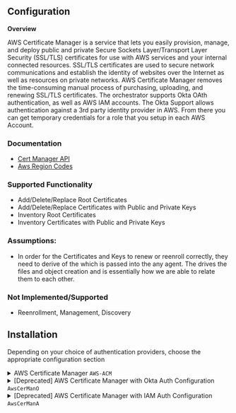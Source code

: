 ## **Configuration**

**Overview**

AWS Certificate Manager is a service that lets you easily provision, manage, and deploy public and private Secure Sockets Layer/Transport Layer Security (SSL/TLS) certificates for use with AWS services and your internal connected resources. SSL/TLS certificates are used to secure network communications and establish the identity of websites over the Internet as well as resources on private networks. AWS Certificate Manager removes the time-consuming manual process of purchasing, uploading, and renewing SSL/TLS certificates.  The orchestrator supports Okta OAth authentication, as well as AWS IAM accounts. The Okta Support allows authentication against a 3rd party identity provider in AWS.  From there you can get temporary credentials for a role that you setup in each AWS Account. 

### Documentation

- [Cert Manager API](https://docs.aws.amazon.com/acm/latest/userguide/sdk.html)
- [Aws Region Codes](https://docs.aws.amazon.com/AmazonRDS/latest/UserGuide/Concepts.RegionsAndAvailabilityZones.html)

### Supported Functionality
- Add/Delete/Replace Root Certificates
- Add/Delete/Replace Certificates with Public and Private Keys
- Inventory Root Certificates
- Inventory Certificates with Public and Private Keys

### Assumptions:
- In order for the Certificates and Keys to renew or reenroll correctly, they need to derive of the <alias> which is passed into the any agent.  The <alias> drives the files and object creation and is essentially how we are able to relate them to each other.

### Not Implemented/Supported
- Reenrollment, Management, Discovery

## **Installation**
Depending on your choice of authentication providers, choose the appropriate configuration section
<details>
<summary>AWS Certificate Manager <code>AWS-ACM</code></summary>

### AWS Setup
Options for authenticating:
1. Okta or other OAuth configuration (refer to `AwsCerManO` below)
2. IAM User Auth configuration (refer to `AwsCerManA` below)
3. EC2 Role Auth or other default method supported by the [AWS SDK](https://docs.aws.amazon.com/sdk-for-net/v3/developer-guide/creds-assign.html)

As one option for #3, to set up Role Auth for an EC2 instance, follow the steps below. Note, this applies specifically __when the orchestrator is running `ACM-AWS` inside of an EC2 instance__.
1. Assign or note the existing IAM Role assigned to the EC2 instance running
2. Make sure that role has access to ACM
3. When configuring the `AWS-ACM` store, do not select either IAM or OAuth methods in the store's settings. This will make it use the AWS SDK to lookup EC2 credentials.

<details>
<summary><code>AWS-ACM</code> Cert Store Type and Cert Store Setup</summary>

Cert Store Type Settings
===============
**Basic Settings:**

CONFIG ELEMENT | VALUE | DESCRIPTION
--|--|--
Name | AWS Certificate Manager | Display name for the store type (may be customized)
Short Name| AWS-ACM | Short display name for the store type
Custom Capability | N/A | Store type name orchestrator will register with. Check the box to allow entry of value
Supported Job Types | Inventory, Add, Remove | Job types the extension supports
Needs Server | Checked | Determines if a target server name is required when creating store
Blueprint Allowed | Checked | Determines if store type may be included in an Orchestrator blueprint
Uses PowerShell | Unchecked | Determines if underlying implementation is PowerShell
Requires Store Password	| Unchecked | Determines if a store password is required when configuring an individual store.
Supports Entry Password	| Unchecked | Determines if an individual entry within a store can have a password.


**Advanced Settings:**

CONFIG ELEMENT | VALUE | DESCRIPTION
--|--|--
Store Path Type	| Freeform | Determines what restrictions are applied to the store path field when configuring a new store.
Store Path Value | N/A | This is reserved for the AWS Account Id when setting up the store.
Supports Custom Alias | Optional | Determines if an individual entry within a store can have a custom Alias.
Private Keys | Optional | This determines if Keyfactor can send the private key associated with a certificate to the store.
PFX Password Style | Default or Custom | "Default" - PFX password is randomly generated, "Custom" - PFX password may be specified when the enrollment job is created (Requires the *Allow Custom Password* application setting to be enabled.)

**Custom Fields:**

Custom fields operate at the certificate store level and are used to control how the orchestrator connects to the remote
target server containing the certificate store to be managed

Name|Display Name|Type|Default Value|Depends On|Required|Description
---|---|---|---|---|---|---
UseOAuth | Use OAuth 2.0 Provider | boolean | False | N/A | Yes | A switch to enable the store to use an OAuth provider workflow to authenticate with AWS ACM
UseIAM | Use IAM User Auth | boolean | False | N/A | Yes | A switch to enable the store to use IAM User auth to assume a role when authenticating with AWS ACM
OAuthScope | OAuth Scope | string | N/A | Use OAuth 2.0 Provider | No | This is the OAuth Scope needed for Okta OAuth, defined in Okta
OAuthGrantType | OAuth Grant Type | string | client_credentials | Use OAuth 2.0 Provider | No | In OAuth 2.0, the term “grant type” refers to the way an application gets an access token. In Okta this is `client_credentials`
OAuthUrl | OAuth URL | string | https://***/oauth2/default/v1/token | Use OAuth 2.0 Provider | No | The URL to request a token from your OAuth Provider. Fill this out with the correct URL.
OAuthAccountId | OAuth AWS Account Id | string | N/A | Use OAuth 2.0 Provider | No | The AWS account ID to use after getting an OAuth token to assume the associated Role.
IamAccountId | IAM AWS Account ID | string | N/A | Use IAM User Auth | No | The AWS account ID to use when assuming a role as the IAM User.


**Entry Parameters:**

Entry parameters are inventoried and maintained for each entry within a certificate store.
They are typically used to support binding of a certificate to a resource.

While `AWS Region` can be set to multiple choice as noted below, you will need to list all regions you want available for adding certificates.
You can instead make this a String type in order to allow the region to be specified later without knowing all valid regions now.

Name|Display Name| Type|Default Value|Required When|Description
---|---|---|---|---|---
AWS Region | AWS Region | Multiple Choice | us-east-1 | Adding | When adding, this is the Region that the Certificate will be added to.



Cert Store Settings
===============
| Name | Value | Description |
| ----------- | ----------- | ----------- |
| Client Machine | AWS Role | This is the AWS Role that will be used for access. This role will be assumed and its permissions will apply to all actions taken by the orchestrator. |
| User Name | See Below | See Below |
| Password | See Below | See Below |
| Store Path | us-east-1,us-east-2,...,etc. | The AWS Region, or a comma-separated list of multiple regions, the store will operate in. |
| Use OAuth 2.0 Provider | Use an OAuth provider to authenticate with AWS | Set to true to enable OAuth usage and display additional OAuth fields |
| Use IAM User Auth | Use an IAM user's credentials to assume a role | Set to true to enable IAM user auth and the IAM Account ID field. |
| OAuth Scope | Look in OAuth provider for Scope | Displayed and required when using OAuth 2.0 Provider. OAuth scope setup in the Okta Application or other OAuth provider |
| OAuth Grant Type | client_credentials | Displayed and required when using OAuth 2.0 Provider. This may vary depending on Okta setup but will most likely be this value. |
| OAuth URL | https://***/oauth2/default/v1/token | Displayed and required when using OAuth 2.0 Provider. URL to request token from OAuth provider. Example given is for an Okta token. |
| OAuth AWS Account Id | AWS account ID number | Displayed and required when using OAuth 2.0 Provider. This account ID is used in conjunction with the OAuth token to assume a role (set in the Client Machine parameter) |
| IAM AWS Account Id | AWS account ID number | Displayed and required when using IAM User Auth. This account ID is used to assume a role (set in the Client Machine parameter) |

The User Name and Password fields are used differently based on the auth method you intend to use. The three options for auth are IAM User, OAuth, or default auth.

| Auth Method | Field | Value |
| - | - | - |
| IAM User | User Name | Set to the IAM User's AWS `Access Key` |
| IAM User | Password | Set to the IAM User's AWS `Access Secret` |
| OAuth 2.0 | User Name | Set to the OAuth `Client ID` |
| OAuth 2.0 | Password | Set to the OAuth `Client Secret` |
| Default (SDK) | User Name | No Value |
| Default (SDK) | Password | No Value |

</details>
</details>

<details>
<summary>[Deprecated] AWS Certificate Manager with Okta Auth Configuration <code>AwsCerManO</code></summary>

### AWS Setup
1. A 3rd party [identity provider](https://docs.aws.amazon.com/IAM/latest/UserGuide/id_roles_providers_create_oidc.html) similar to [this](/Images/AWSIdentityProvider.gif) needs to be setup in AWS for each account.
2. An Aws [Role](https://docs.aws.amazon.com/IAM/latest/UserGuide/id_roles_create_for-user.html) similar to [this](/Images/AWSRole1.gif) needs Added for each AWS account.
3. Ensure the [trust relationship](https://docs.aws.amazon.com/directoryservice/latest/admin-guide/edit_trust.html) is setup for that role.  Should  look like [this](/Images/AWSRole2.gif).

### OKTA Setup
1. Ensure your Authorization Server Is Setup in OKTA.  Here is a [sample](/Images/OktaSampleAuthorizationServer.gif).
2. Ensure the appropriate scopes are setup in Okta.  Here is a [sample](/Images/OktaSampleAuthorizationServer-scopes.gif).
3. Setup an Okta App with similar settings to [this](/Images/OktaApp1.gif) and [this](/Images/OktaApp2.gif).


<details>
<summary><code>AwsCerManO</code> Cert Store Type and Cert Store Setup</summary>

Cert Store Type Settings
===============
**Basic Settings:**

CONFIG ELEMENT | VALUE | DESCRIPTION
--|--|--
Name | Any Custom Name | Display name for the store type (may be customized)
Short Name| AWSCerManO | Short display name for the store type
Custom Capability | N/A | Store type name orchestrator will register with. Check the box to allow entry of value
Supported Job Types | Inventory, Add, Remove | Job types the extension supports
Needs Server | Checked | Determines if a target server name is required when creating store
Blueprint Allowed | Checked | Determines if store type may be included in an Orchestrator blueprint
Uses PowerShell | Unchecked | Determines if underlying implementation is PowerShell
Requires Store Password	| Unchecked | Determines if a store password is required when configuring an individual store.
Supports Entry Password	| Unchecked | Determines if an individual entry within a store can have a password.


**Advanced Settings:**

CONFIG ELEMENT | VALUE | DESCRIPTION
--|--|--
Store Path Type	| Freeform | Determines what restrictions are applied to the store path field when configuring a new store.
Store Path Value | N/A | This is reserved for the AWS Account Id when setting up the store.
Supports Custom Alias | Optional | Determines if an individual entry within a store can have a custom Alias.
Private Keys | Optional | This determines if Keyfactor can send the private key associated with a certificate to the store.
PFX Password Style | Default or Custom | "Default" - PFX password is randomly generated, "Custom" - PFX password may be specified when the enrollment job is created (Requires the *Allow Custom Password* application setting to be enabled.)

**Custom Fields:**

Custom fields operate at the certificate store level and are used to control how the orchestrator connects to the remote
target server containing the certificate store to be managed

Name|Display Name|Type|Default Value / Options|Required|Description
---|---|---|---|---|---
scope | Okta OAuth Scope | string | N/A | Yes | This is the OAuth Scope needed for Okta OAuth, defined in Okta
grant_type | Okta OAuth Grant Type | string | N/A | Yes | In OAuth 2.0, the term “grant type” refers to the way an application gets an access token. In Okta this is `client_credentials`
oauthpath | OKTA OAuth Path | string | /oauth2/default/v1/token | Yes | In path to the OAuth Server.  It will Default to the Default Server.  If you use something outside of the Default, change this.
awsrole | AWS Assume Identity Role | string | N/A | Yes | This role has to be created in AWS IAM so you can assume an identity and get temp credentials
awsregions | AWS Regions | string | N/A | Yes | This will be the list of regions for the account the store iterates through when doing inventory.


**Entry Parameters:**

Entry parameters are inventoried and maintained for each entry within a certificate store.
They are typically used to support binding of a certificate to a resource.

Name|Display Name| Type|Default Value|Required When|Description
---|---|---|---|---|---
AWS Region | AWS Region | Multiple Choice | us-east-1 | Adding | When enrolling, this is the Region that the Certificate will be enrolled to.



Cert Store Settings
===============
| Number | Name | Value | Description |
| ----------- | ----------- | ----------- | ----------- |
| 0 | Client Machine | URL for Okta Application | This is the application setup in Okta with Key and Secret |
| 0 | User Name | Okta Key | Obtained from the Okta application |
| 0 | Password | Okta Secret | Obtained from the Okta application |
| 1 | Store Path | AWS Account Number | Unique account number obtained from AWS |
| 2 | Okta OAuth Scope | Look in Okta Setup for Scope | OAuth scope setup in the Okta Application |
| 3 | Okta OAuth Grant Type | client_credentials | This may vary depending on Okta setup but will most likely be this value. |
| 4 | OKTA OAuth Path | oauthpath | In path to the OAuth Server.  It will Default to the Default Server.  If you use something outside of the Default, change this. |
| 5 | AWS Assume Identity Role | Whatever Role is setup in AWS | Role must allow a third identity provider in AWS with AWS Cert Manager full access. |
| 6 | AWS Regions | us-east-1,us-east-2... | List of AWS Regions you want to inventory for the account above. |
| 7 | Store Password | No Password Needed for this | Set to no password needed. |



</details>
</details>

<details>
	<summary>[Deprecated] AWS Certificate Manager with IAM Auth Configuration <code>AwsCerManA</code></summary>

### AWS Setup
1. An Aws [Role](https://docs.aws.amazon.com/IAM/latest/UserGuide/id_roles_create_for-user.html) Needs Added for the permissions you want to grant, see [sample](/Images/AWSRole1.gif).
2. A [Trust Relationship](https://docs.aws.amazon.com/directoryservice/latest/admin-guide/edit_trust.html) is setup for that role.  Should look like something like [this](/Images/AssumeRoleTrust.gif).
3. AWS does not support programmatic access for AWS SSO accounts. The account used here must be a [standard AWS IAM User](/Images/UserAccount.gif) with an Access Key credential type.


<details>
<summary><code>AwsCerManA</code> Cert Store Type and Cert Store Setup</summary>

Cert Store Type Settings
===============
**Basic Settings:**

CONFIG ELEMENT | VALUE | DESCRIPTION
--|--|--
Name | Any Custom Name | Display name for the store type (may be customized)
Short Name| AWSCerManA | Short display name for the store type
Custom Capability | N/A | Store type name orchestrator will register with. Check the box to allow entry of value
Supported Job Types | Inventory, Add, Remove | Job types the extension supports
Needs Server | Checked | Determines if a target server name is required when creating store
Blueprint Allowed | Checked | Determines if store type may be included in an Orchestrator blueprint
Uses PowerShell | Unchecked | Determines if underlying implementation is PowerShell
Requires Store Password	| Unchecked | Determines if a store password is required when configuring an individual store.
Supports Entry Password	| Unchecked | Determines if an individual entry within a store can have a password.

**Advanced Settings:**

CONFIG ELEMENT | VALUE | DESCRIPTION
--|--|--
Store Path Type	| Freeform | Determines what restrictions are applied to the store path field when configuring a new store.
Store Path Value | N/A | This is reserved for the AWS Account Id when setting up the store.
Supports Custom Alias | Optional | Determines if an individual entry within a store can have a custom Alias.
Private Keys | Optional | This determines if Keyfactor can send the private key associated with a certificate to the store.
PFX Password Style | Default or Custom | "Default" - PFX password is randomly generated, "Custom" - PFX password may be specified when the enrollment job is created (Requires the *Allow Custom Password* application setting to be enabled.)


**Custom Fields:**

Custom fields operate at the certificate store level and are used to control how the orchestrator connects to the remote
target server containing the certificate store to be managed

Name|Display Name|Type|Default Value / Options|Required|Description
---|---|---|---|---|---
awsrole | AWS Assume Identity Role | string | N/A | Yes | This role has to be created in AWS IAM so you can assume an identity and get temp credentials
awsregions | AWS Regions | string | N/A | Yes | This will be the list of regions for the account the store iterates through when doing inventory.


**Entry Parameters:**

Entry parameters are inventoried and maintained for each entry within a certificate store.
They are typically used to support binding of a certificate to a resource.

Name|Display Name| Type|Default Value|Required When|Description
---|---|---|---|---|---
AWS Region | AWS Region | Multiple Choice | us-east-1 | Adding | When enrolling, this is the Region that the Certificate will be enrolled to.


Cert Store Settings
===============
| Number | Name | Value | Description |
| ----------- | ----------- | ----------- | ----------- |
| 0 | Client Machine | Custom | Value is not used, choose any identifier |
| 1 | Store Path | AWS Account Number | Unique account number obtained from AWS |
| 2 | AWS Assume Identity Role | Whatever Role is setup in AWS | Role must allow a third identity provider in AWS with AWS Cert Manager full access. |
| 3 | AWS Regions | us-east-1,us-east-2... | List of AWS Regions you want to inventory for the account above. |
| 4 | User Name | IAM Access Key | Obtained from AWS |
| 5 | Password | IAM Access Secret | Obtained from the AWS |


</details>
</details>
